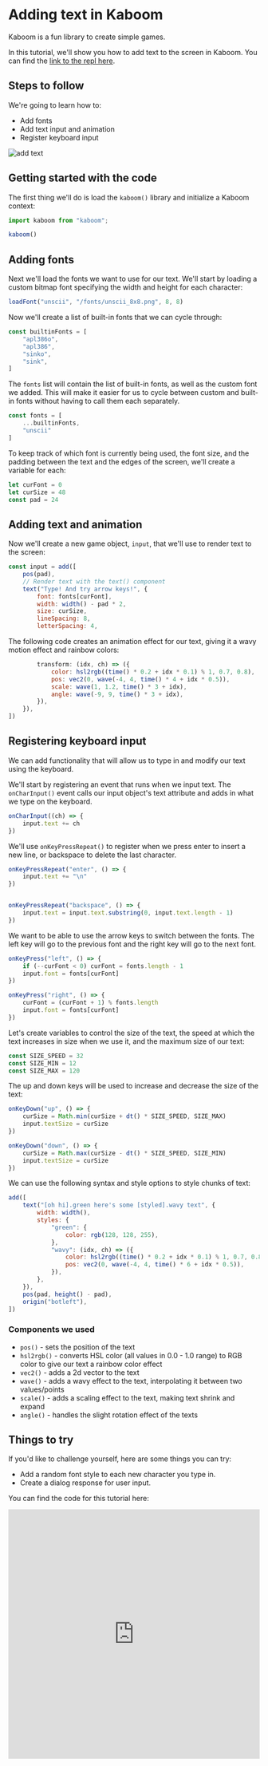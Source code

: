 # Adding text in Kaboom

Kaboom is a fun library to create simple games.

In this tutorial, we'll show you how to add text to the screen in Kaboom. You can find the [link to the repl here](https://replit.com/@ritza/text-tutorial).

## Steps to follow

We're going to learn how to:

* Add fonts
* Add text input and animation
* Register keyboard input

![add text](add-text.png)

## Getting started with the code

The first thing we'll do is load the `kaboom()` library and initialize a Kaboom context:

```javascript
import kaboom from "kaboom";

kaboom()
```
## Adding fonts
Next we'll load the fonts we want to use for our text. We'll start by loading a custom bitmap font specifying the width and height for each character:

```javascript
loadFont("unscii", "/fonts/unscii_8x8.png", 8, 8)
```

Now we'll create a list of built-in fonts that we can cycle through:

```javascript
const builtinFonts = [
    "apl386o",
    "apl386",
    "sinko",
    "sink",
]
```

The `fonts` list will contain the list of built-in fonts, as well as the custom font we added. This will make it easier for us to cycle between custom and built-in fonts without having to call them each separately.

```javascript
const fonts = [
    ...builtinFonts,
    "unscii"
]
```

To keep track of which font is currently being used, the font size, and the padding between the text and the edges of the screen, we'll create a variable for each:

```javascript
let curFont = 0
let curSize = 48
const pad = 24
```


## Adding text and animation

Now we'll create a new game object, `input`, that we'll use to render text to the screen:

```javascript
const input = add([
    pos(pad),
    // Render text with the text() component
    text("Type! And try arrow keys!", {
        font: fonts[curFont],
        width: width() - pad * 2,
        size: curSize,
        lineSpacing: 8,
        letterSpacing: 4,
```

The following code creates an animation effect for our text, giving it a wavy motion effect and rainbow colors:

```javascript
        transform: (idx, ch) => ({
            color: hsl2rgb((time() * 0.2 + idx * 0.1) % 1, 0.7, 0.8),
            pos: vec2(0, wave(-4, 4, time() * 4 + idx * 0.5)),
            scale: wave(1, 1.2, time() * 3 + idx),
            angle: wave(-9, 9, time() * 3 + idx),
        }),
    }),
])
```

## Registering keyboard input

We can add functionality that will allow us to type in and modify our text using the keyboard.

We'll start by registering an event that runs when we input text. The `onCharInput()` event calls our input object's text attribute and adds in what we type on the keyboard.

```javascript
onCharInput((ch) => {
    input.text += ch
})
```

We'll use `onKeyPressRepeat()` to register when we press enter to insert a new line, or backspace to delete the last character.

```javascript
onKeyPressRepeat("enter", () => {
    input.text += "\n"
})


onKeyPressRepeat("backspace", () => {
    input.text = input.text.substring(0, input.text.length - 1)
})
```

We want to be able to use the arrow keys to switch between the fonts. The left key will go to the previous font and the right key will go to the next font.

```javascript
onKeyPress("left", () => {
    if (--curFont < 0) curFont = fonts.length - 1
    input.font = fonts[curFont]
})

onKeyPress("right", () => {
    curFont = (curFont + 1) % fonts.length
    input.font = fonts[curFont]
})
```

Let's create variables to control the size of the text, the speed at which the text increases in size when we use it, and the maximum size of our text:

```javascript
const SIZE_SPEED = 32
const SIZE_MIN = 12
const SIZE_MAX = 120
```

The up and down keys will be used to increase and decrease the size of the text: 

```javascript
onKeyDown("up", () => {
    curSize = Math.min(curSize + dt() * SIZE_SPEED, SIZE_MAX)
    input.textSize = curSize
})

onKeyDown("down", () => {
    curSize = Math.max(curSize - dt() * SIZE_SPEED, SIZE_MIN)
    input.textSize = curSize
})
```

We can use the following syntax and style options to style chunks of text:

```javascript
add([
    text("[oh hi].green here's some [styled].wavy text", {
        width: width(),
        styles: {
            "green": {
                color: rgb(128, 128, 255),
            },
            "wavy": (idx, ch) => ({
                color: hsl2rgb((time() * 0.2 + idx * 0.1) % 1, 0.7, 0.8),
                pos: vec2(0, wave(-4, 4, time() * 6 + idx * 0.5)),
            }),
        },
    }),
    pos(pad, height() - pad),
    origin("botleft"),
])
```


### Components we used

* `pos()` - sets the position of the text
* `hsl2rgb()` - converts HSL color (all values in 0.0 - 1.0 range) to RGB color to give our text a rainbow color effect
* `vec2()` - adds a 2d vector to the text
* `wave()` - adds a wavy effect to the text, interpolating it between two values/points
* `scale()` - adds a scaling effect to the text, making text shrink and expand
* `angle()` -  handles the slight rotation effect of the texts

## Things to try

If you'd like to challenge yourself, here are some things you can try:

- Add a random font style to each new character you type in.
- Create a dialog response for user input.

You can find the code for this tutorial here:

<iframe frameborder="0" width="100%" height="500px" src="https://replit.com/@ritza/text-tutorial?embed=true"></iframe>
